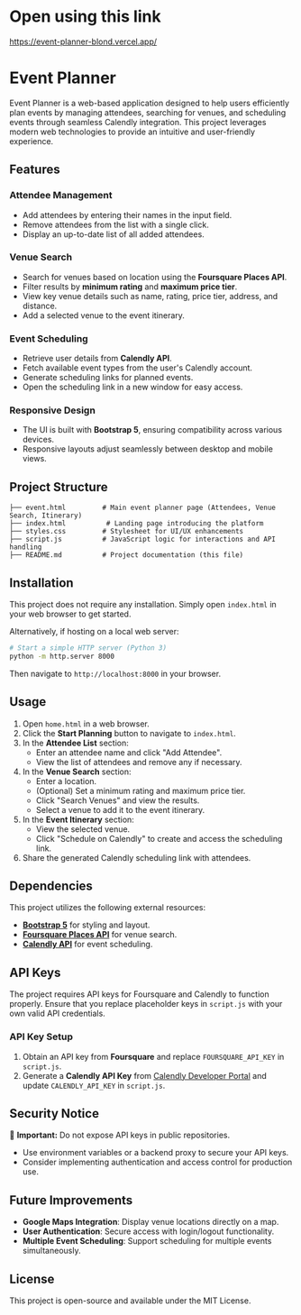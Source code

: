 # Open using this link
https://event-planner-blond.vercel.app/

# Event Planner

Event Planner is a web-based application designed to help users efficiently plan events by managing attendees, searching for venues, and scheduling events through seamless Calendly integration. This project leverages modern web technologies to provide an intuitive and user-friendly experience.

## Features
### Attendee Management
- Add attendees by entering their names in the input field.
- Remove attendees from the list with a single click.
- Display an up-to-date list of all added attendees.

### Venue Search
- Search for venues based on location using the **Foursquare Places API**.
- Filter results by **minimum rating** and **maximum price tier**.
- View key venue details such as name, rating, price tier, address, and distance.
- Add a selected venue to the event itinerary.

### Event Scheduling
- Retrieve user details from **Calendly API**.
- Fetch available event types from the user's Calendly account.
- Generate scheduling links for planned events.
- Open the scheduling link in a new window for easy access.

### Responsive Design
- The UI is built with **Bootstrap 5**, ensuring compatibility across various devices.
- Responsive layouts adjust seamlessly between desktop and mobile views.

## Project Structure
```
├── event.html         # Main event planner page (Attendees, Venue Search, Itinerary)
├── index.html          # Landing page introducing the platform
├── styles.css         # Stylesheet for UI/UX enhancements
├── script.js          # JavaScript logic for interactions and API handling
├── README.md          # Project documentation (this file)
```

## Installation
This project does not require any installation. Simply open `index.html` in your web browser to get started.

Alternatively, if hosting on a local web server:
```sh
# Start a simple HTTP server (Python 3)
python -m http.server 8000
```
Then navigate to `http://localhost:8000` in your browser.

## Usage
1. Open `home.html` in a web browser.
2. Click the **Start Planning** button to navigate to `index.html`.
3. In the **Attendee List** section:
   - Enter an attendee name and click "Add Attendee".
   - View the list of attendees and remove any if necessary.
4. In the **Venue Search** section:
   - Enter a location.
   - (Optional) Set a minimum rating and maximum price tier.
   - Click "Search Venues" and view the results.
   - Select a venue to add it to the event itinerary.
5. In the **Event Itinerary** section:
   - View the selected venue.
   - Click "Schedule on Calendly" to create and access the scheduling link.
6. Share the generated Calendly scheduling link with attendees.

## Dependencies
This project utilizes the following external resources:
- **[Bootstrap 5](https://getbootstrap.com/)** for styling and layout.
- **[Foursquare Places API](https://developer.foursquare.com/)** for venue search.
- **[Calendly API](https://developer.calendly.com/)** for event scheduling.

## API Keys
The project requires API keys for Foursquare and Calendly to function properly. Ensure that you replace placeholder keys in `script.js` with your own valid API credentials.

### API Key Setup
1. Obtain an API key from **Foursquare** and replace `FOURSQUARE_API_KEY` in `script.js`.
2. Generate a **Calendly API Key** from [Calendly Developer Portal](https://developer.calendly.com/) and update `CALENDLY_API_KEY` in `script.js`.

## Security Notice
🚨 **Important:** Do not expose API keys in public repositories.
- Use environment variables or a backend proxy to secure your API keys.
- Consider implementing authentication and access control for production use.

## Future Improvements
- **Google Maps Integration**: Display venue locations directly on a map.
- **User Authentication**: Secure access with login/logout functionality.
- **Multiple Event Scheduling**: Support scheduling for multiple events simultaneously.

## License
This project is open-source and available under the MIT License.

